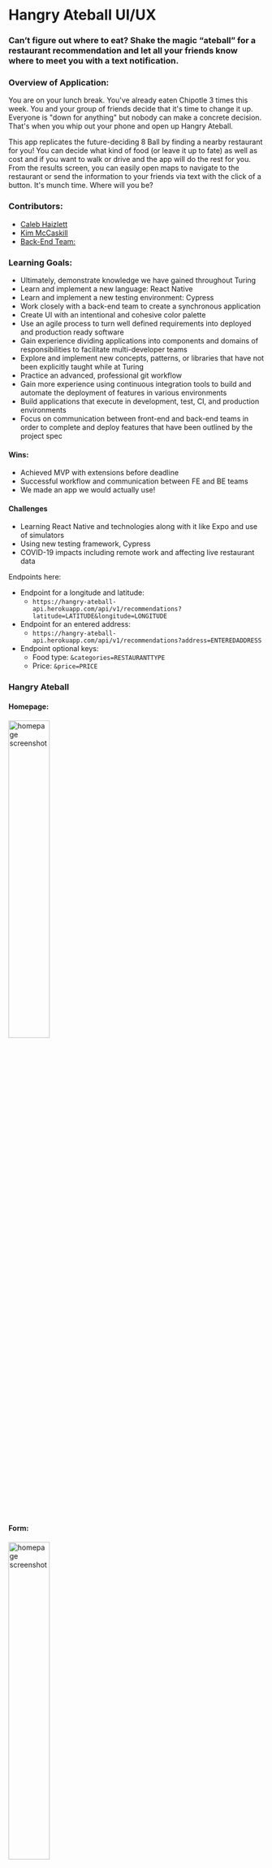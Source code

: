 # Hangry Ateball UI/UX
### Can’t figure out where to eat? Shake the magic “ateball” for a restaurant recommendation and let all your friends know where to meet you with a text notification.

### Overview of Application:
You are on your lunch break.  You've already eaten Chipotle 3 times this week.  You and your group of friends decide that it's time to change it up.  Everyone is "down for anything" but nobody can make a concrete decision.  That's when you whip out your phone and open up Hangry Ateball.

This app replicates the future-deciding 8 Ball by finding a nearby restaurant for you!  You can decide what kind of food (or leave it up to fate) as well as cost and if you want to walk or drive and the app will do the rest for you.  From the results screen, you can easily open maps to navigate to the restaurant or send the information to your friends via text with the click of a button.  It's munch time.  Where will you be?

### Contributors:
- [Caleb Haizlett](https://github.com/CHaiz15)
- [Kim McCaskill](https://github.com/kimmccaskill)
- [Back-End Team:](https://github.com/hangry-ateball/hangry-ateball-be)

### Learning Goals:
- Ultimately, demonstrate knowledge we have gained throughout Turing
- Learn and implement a new language: React Native
- Learn and implement a new testing environment: Cypress
- Work closely with a back-end team to create a synchronous application
- Create UI with an intentional and cohesive color palette
- Use an agile process to turn well defined requirements into deployed and production ready software
- Gain experience dividing applications into components and domains of responsibilities to facilitate multi-developer teams 
- Explore and implement new concepts, patterns, or libraries that have not been explicitly taught while at Turing
- Practice an advanced, professional git workflow 
- Gain more experience using continuous integration tools to build and automate the deployment of features in various environments
- Build applications that execute in development, test, CI, and production environments
- Focus on communication between front-end and back-end teams in order to complete and deploy features that have been outlined by the project spec

#### Wins:

- Achieved MVP with extensions before deadline
- Successful workflow and communication between FE and BE teams
- We made an app we would actually use!
  
#### Challenges
- Learning React Native and technologies along with it like Expo and use of simulators
- Using new testing framework, Cypress
- COVID-19 impacts including remote work and affecting live restaurant data

Endpoints here:
- Endpoint for a longitude and latitude:
  - `https://hangry-ateball-api.herokuapp.com/api/v1/recommendations?latitude=LATITUDE&longitude=LONGITUDE`
- Endpoint for an entered address:
  - `https://hangry-ateball-api.herokuapp.com/api/v1/recommendations?address=ENTEREDADDRESS`
- Endpoint optional keys:
  - Food type: `&categories=RESTAURANTTYPE`
  - Price: `&price=PRICE`

### Hangry Ateball

#### Homepage:
<img alt="homepage screenshot" width="40%" src="https://user-images.githubusercontent.com/19761687/79509423-b6942300-7ff8-11ea-90c1-f63d1679141b.png" />

#### Form:
<img alt="homepage screenshot" width="40%" src="https://user-images.githubusercontent.com/19761687/79509429-b85de680-7ff8-11ea-896d-e0ce004570c6.png" />

#### Result:
<img alt="homepage screenshot" width="40%" src="https://user-images.githubusercontent.com/19761687/79509432-b98f1380-7ff8-11ea-8716-325d9c96ab65.png" />

#### Previous results
<img alt="homepage screenshot" width="40%" src="https://user-images.githubusercontent.com/19761687/79509441-bac04080-7ff8-11ea-9b7f-6d5d0aaa38e5.png" />

#### Favorites
<img alt="homepage screenshot" width="40%" src="https://user-images.githubusercontent.com/19761687/79509462-c6136c00-7ff8-11ea-8931-3de249371447.png" />

### Technologies Used:
#### FE
- JavaScript
- React Native
- Cypress
- Jest
- Expo
- Android Studio
- Xcode
- Balsamiq

#### BE
- Python
- Flask
- Swagger UI
- Travis CI

### Systems/Practices
- Agile
